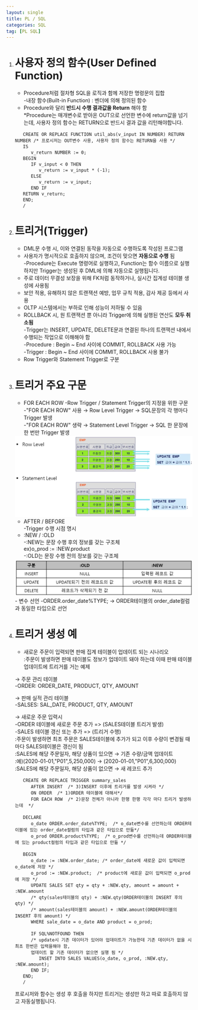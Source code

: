 ```yaml
---
layout: single
title: PL / SQL
categories: SQL
tag: [PL SQL]
---
```


1. # 사용자 정의 함수(User Defined Function)
   - Procedure처럼 절차형 SQL을 로직과 함께 저장한 명령문의 집합   
      -내장 함수(Built-in Function) : 벤더에 의해 정의된 함수   
   - Procedure와 달리 __반드시 수행 결과값을 Return__ 해야 함   
   *Procedure는 매개변수로 받아온 OUT으로 선언한 변수에 return값을 넘기는데, 사용자 정의 함수는 RETURN으로 반드시 결과 값을 리턴해야합니다.
   
   ```
      CREATE OR REPLACE FUNCTION util_abs(v_input IN NUMBER) RETURN NUMBER /* 프로시저는 OUT변수 사용, 사용자 정의 함수는 RETURN을 사용 */
      IS
         v_return NUMBER := 0;
      BEGIN
         IF v_input < 0 THEN
            v_return := v_input * (-1);
         ELSE
            v_return := v_input;
         END IF
      RETURN v_return;
      END;
      /
   ```   

1. # 트리거(Trigger)
   - DML문 수행 시, 이와 연결된 동작을 자동으로 수행하도록 작성된 프로그램   
   - 사용자가 명시적으로 호출하지 않으며, 조건이 맞으면 __자동으로 수행__ 됨    
      -Procedure는 Execute 명령어로 실행하고, Function는 함수 이름으로 실행하지만 Trigger는 생성된 후 DML에 의해 자동으로 실행됩니다.   
   - 주로 데이터 무결성 보장을 위해 FK처럼 동작하거나, 실시간 집계성 테이블 생성에 사용됨   
   - 보안 적용, 유해하지 않은 트랜잭션 예방, 업무 규칙 적용, 감사 제공 등에서 사용   
   - OLTP 시스템에서는 부하로 인해 성능이 저하될 수 있음   
   - ROLLBACK 시, 원 트랜잭션 뿐 아니라 Trigger에 의해 실행된 연산도 __모두 취소됨__   
      -Trigger는 INSERT, UPDATE, DELETE문과 연결된 하나의 트랜잭션 내에서 수행되는 작업으로 이해해야 함   
      -Procedure : Begin ~ End 사이에 COMMIT, ROLLBACK 사용 가능   
      -Trigger : Begin ~ End 사이에 COMMIT, ROLLBACK 사용 불가   
   - Row Trigger와 Statement Trigger로 구분   

1. # 트리거 주요 구문
   - FOR EACH ROW
      -Row Trigger / Statement Trigger의 지정을 위한 구문   
      -"FOR EACH ROW" 사용 → Row Level Trigger → SQL문장의 각 행마다 Trigger 발생   
      -"FOR EACH ROW" 생략 → Statement Level Trigger → SQL 한 문장에 한 번만 Trigger 발생   
   <img src="../../imgs/sql/trigger_row_statement.png" style="boder:3px solid black;boder-radius:9px;width:600px">   

   - AFTER / BEFORE   
      -Trigger 수행 시점 명시   
   - :NEW / :OLD   
      -:NEW는 문장 수행 후의 정보를 갖는 구조체   
      ex)o_prod := :NEW.product   
      -:OLD는 문장 수행 전의 정보를 갖는 구조체      
   <img src="../../imgs/sql/trigger_new_old.png" style="boder:3px solid black;boder-radius:9px;width:500px">   
   - 변수 선언   
      -ORDER.order_date%TYPE;
      → ORDER테이블의 order_date컬럼과 동일한 타입으로 선언   

1. # 트리거 생성 예
   - 새로운 주문이 입력되면 판매 집계 테이블이 업데이트 되는 시나리오   
   :주문이 발생하면 판매 테이블도 정보가 업데이트 돼야 하는데 이때 판매 테이블 업데이트에 트리거를 거는 예제   

   → 주문 관리 테이블   
      -ORDER: ORDER_DATE, PRODUCT, QTY, AMOUNT   

   → 판매 실적 관리 테이블   
      -SALSES: SAL_DATE, PRODUCT, QTY, AMOUNT   

   → 새로운 주문 입력시   
      -ORDER 테이블에 새로운 주문 추가 => (SALES테이블 트리거 발생)   
      -SALES 테이블 갱신 또는 추가 => (트리거 수행)   
      :주문이 발생하면 최초 주문은 SALES테이블에 추가가 되고 이후 수량이 변경될 때마다 SALES테이블은 갱신이 됨   
      :SALES에 해당 주문일자, 해당 상품이 있으면 → 기존 수량/금액 업데이트   
      :예)(2020-01-01,"P01",5,250,000) → (2020-01-01,"P01",6,300,000)   
      :SALES에 해당 주문일자, 해당 상품이 없으면 → 새 레코드 추가   

   ```
      CREATE OR REPLACE TRIGGER summary_sales
         AFTER INSERT  /* 3)INSERT 이후에 트리거를 발생 시켜라 */
         ON ORDER  /* 1)ORDER 테이블에 대해서*/
         FOR EACH ROW  /* 2)문장 전체가 아니라 한행 한행 각각 마다 트리거 발생하는데  */

      DECLARE
         o_date ORDER.order_date%TYPE;  /* o_date변수를 선언하는데 ORDER테이블에 있는 order_date컬럼의 타입과 같은 타입으로 만듦*/
         o_prod ORDER.product%TYPE;  /* o_prod변수를 선언하는데 ORDER테이블에 있는 product컬럼의 타입과 같은 타입으로 만듦 */

      BEGIN
         o_date := :NEW.order_date; /* order_date에 새로운 값이 입력되면 o_date에 저장 */
         o_prod := :NEW.product;  /* product에 새로운 값이 입력되면 o_prod에 저장 */
         UPDATE SALES SET qty = qty + :NEW.qty, amount = amount + :NEW.amount
         /* qty(sales테이블의 qty) + :NEW.qty(ORDER테이블의 INSERT 후의 qty) */
         /* amount(sales테이블의 amount) + :NEW.amount(ORDER테이블의 INSERT 후의 amount) */
         WHERE sale_date = o_date AND product = o_prod;

         IF SQL%NOTFOUND THEN   
         /* update시 기존 데이터가 있어야 업데이트가 가능한데 기존 데이터가 없을 시 최초 한번은 입력을해야 함, 
         업데이트 할 기존 데이터가 없으면 실행 됨 */
            INSET INTO SALES VALUES(o_date, o_prod, :NEW.qty, :NEW.amount);
         END IF;
      END;  
      /
   ```
   프로시저와 함수는 생성 후 호출을 하지만 트리거는 생성만 하고 따로 호출하지 않고 자동실행됩니다.   
